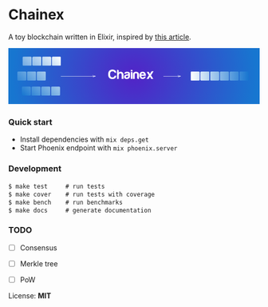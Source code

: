 # Chainex

A toy blockchain written in Elixir, inspired by [this article](https://medium.com/@lhartikk/a-blockchain-in-200-lines-of-code-963cc1cc0e54).

![Artwork Image](/priv/static/images/artwork.png?raw=true "Chainex Artwork")

### Quick start

  * Install dependencies with `mix deps.get`
  * Start Phoenix endpoint with `mix phoenix.server`


### Development

```shell
$ make test     # run tests
$ make cover    # run tests with coverage
$ make bench    # run benchmarks
$ make docs     # generate documentation
```

### TODO

- [ ] Consensus
- [ ] Merkle tree
- [ ] PoW


License: **MIT**